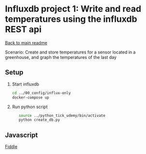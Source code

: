 # Influxdb project 1: Write and read temperatures using the influxdb REST api #

[Back to main readme](../readme.md)

Scenario: Create and store temperatures for a sensor located in a greenhouse, and graph the temperatures of the last day

## Setup ##
1. Start influxdb
    ```bash
    cd ../00_config/influx-only
    docker-compose up
    ```
2. Run python script
     ```bash
        source ../python_tick_udemy/bin/activate
        python create_db.py
    ```

## Javascript ##
[Fiddle](https://jsfiddle.net/fettleif/2aa8v2q3/)

